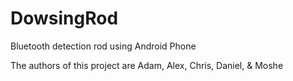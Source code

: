 DowsingRod
==========

Bluetooth detection rod using Android Phone

The authors of this project are Adam, Alex, Chris, Daniel, & Moshe
